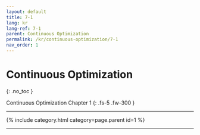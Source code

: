 ```yaml
---
layout: default
title: 7-1
lang: kr
lang-ref: 7-1
parent: Continuous Optimization
permalink: /kr/continuous-optimization/7-1
nav_order: 1
---
```


# Continuous Optimization
{: .no_toc }


Continuous Optimization Chapter 1
{: .fs-5 .fw-300 }

---

{% include category.html category=page.parent id=1 %}

---

